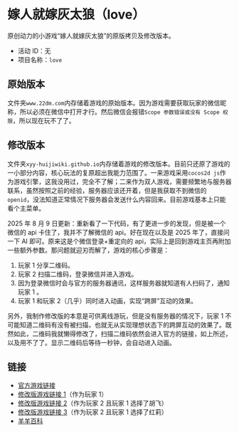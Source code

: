 # 嫁人就嫁灰太狼（love）

原创动力的小游戏“嫁人就嫁灰太狼”的原版拷贝及修改版本。

- 活动 ID：无
- 项目名称：`love`

## 原始版本

文件夹`www.22dm.com`内存储着游戏的原始版本。因为游戏需要获取玩家的微信昵称，所以必须在微信中打开才行。然后微信会报错`Scope 参数错误或没有 Scope 权限`，所以现在玩不了了。

## 修改版本

文件夹`xyy-huijiwiki.github.io`内存储着游戏的修改版本。目前只还原了游戏的一小部分内容，核心玩法的复原超出我能力范围了。一来游戏采用`cocos2d js`作为游戏引擎，这我没用过，完全不了解；二来作为双人游戏，需要频繁地与服务器联系，虽然按照之前的经验，服务器应该还开着，但是我获取不到微信的`openid`，没法知道正常情况下服务器会发送什么内容回来。目前游戏基本上只能看个主菜单。

2025 年 8 月 9 日更新：重新看了一下代码，有了更进一步的发现，但是被一个微信的 api 卡住了，我并不了解微信的 api。好在现在以及是 2025 年了，直接问一下 AI 即可。原来这是个微信登录+重定向的 api，实际上是回到游戏主页再附加一些额外参数。那问题就迎刃而解了，游戏的核心步骤是：

1. 玩家 1 分享二维码。
2. 玩家 2 扫描二维码，登录微信并进入游戏。
3. 因为登录微信时会与官方的服务器通讯，这样服务器就知道有人扫码了，通知玩家 1 。
4. 玩家 1 和玩家 2（几乎）同时进入动画，实现“跨屏”互动的效果。

另外，我制作修改版的本意是可供离线游玩，但是没有服务器的情况下，玩家 1 不可能知道二维码有没有被扫描，也就无从实现理想状态下的跨屏互动的效果了。既然如此，二维码我就懒得修改了，扫描二维码依然会进入官方的链接，如上所述，以及用不了了。显示二维码后等待一秒钟，会自动进入动画。

## 链接

- [官方游戏链接](http://www.22dm.com/act/h5/love)
- [修改版游戏链接 1](https://xyy-huijiwiki.github.io/22dm-act/xyy-huijiwiki.github.io/act/h5/love/index.html)（作为玩家 1）
- [修改版游戏链接 2](https://xyy-huijiwiki.github.io/22dm-act/xyy-huijiwiki.github.io/act/h5/love/index.html?state=scene%3D2)（作为玩家 2 且玩家 1 选择了胡飞）
- [修改版游戏链接 3](https://xyy-huijiwiki.github.io/22dm-act/xyy-huijiwiki.github.io/act/h5/love/index.html?state=scene%3D1)（作为玩家 2 且玩家 1 选择了红莉）
- [羊羊百科](https://xyy.huijiwiki.com/wiki/嫁人就嫁灰太狼（游戏）)
